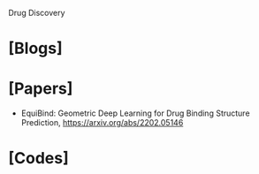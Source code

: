 Drug Discovery

# [Blogs]

# [Papers]
+ EquiBind: Geometric Deep Learning for Drug Binding Structure Prediction, https://arxiv.org/abs/2202.05146


# [Codes]


